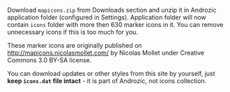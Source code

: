 Download `mapicons.zip` from Downloads section and unzip it in Androzic application folder (configured in Settings). Application folder will now contain `icons` folder with more then 630 marker icons in it. You can remove unnecessary icons if this is too much for you.

These marker icons are originally published on http://mapicons.nicolasmollet.com/ by Nicolas Mollet under Creative Commons 3.0 BY-SA license.

You can download updates or other styles from this site by yourself, just **keep `icons.dat` file intact** - it is part of Androzic, not icons collection.